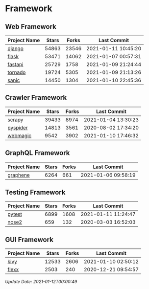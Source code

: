 # Framework

## Web Framework
| Project Name | Stars | Forks | Last Commit |
| ------------ | ----- | ----- | ----------- |
| [django](https://github.com/django/django) | 54863 | 23546 | 2021-01-11 10:45:20 |
| [flask](https://github.com/pallets/flask) | 53471 | 14062 | 2021-01-07 00:57:31 |
| [fastapi](https://github.com/tiangolo/fastapi) | 25729 | 1758 | 2021-01-09 21:24:44 |
| [tornado](https://github.com/tornadoweb/tornado) | 19724 | 5305 | 2021-01-09 21:13:26 |
| [sanic](https://github.com/sanic-org/sanic) | 14450 | 1304 | 2021-01-10 22:45:36 |

## Crawler Framework
| Project Name | Stars | Forks | Last Commit |
| ------------ | ----- | ----- | ----------- |
| [scrapy](https://github.com/scrapy/scrapy) | 39433 | 8974 | 2021-01-04 13:30:23 |
| [pyspider](https://github.com/binux/pyspider) | 14813 | 3561 | 2020-08-02 17:34:20 |
| [webmagic](https://github.com/code4craft/webmagic) | 9542 | 3902 | 2021-01-10 17:46:32 |

## GraphQL Framework
| Project Name | Stars | Forks | Last Commit |
| ------------ | ----- | ----- | ----------- |
| [graphene](https://github.com/graphql-python/graphene) | 6264 | 661 | 2021-01-06 09:58:19 |

## Testing Framework
| Project Name | Stars | Forks | Last Commit |
| ------------ | ----- | ----- | ----------- |
| [pytest](https://github.com/pytest-dev/pytest) | 6899 | 1608 | 2021-01-11 11:24:47 |
| [nose2](https://github.com/nose-devs/nose2) | 659 | 132 | 2020-03-03 16:52:03 |

## GUI Framework
| Project Name | Stars | Forks | Last Commit |
| ------------ | ----- | ----- | ----------- |
| [kivy](https://github.com/kivy/kivy) | 12533 | 2606 | 2021-01-10 02:50:12 |
| [flexx](https://github.com/flexxui/flexx) | 2503 | 240 | 2020-12-21 09:54:57 |

*Update Date: 2021-01-12T00:00:49*